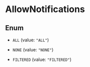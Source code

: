 

# AllowNotifications

## Enum


* `ALL` (value: `"ALL"`)

* `NONE` (value: `"NONE"`)

* `FILTERED` (value: `"FILTERED"`)



